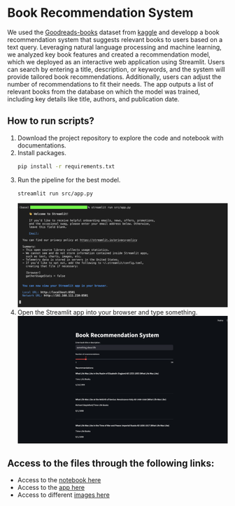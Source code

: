 # Book Recommendation System

We used the [Goodreads-books](https://www.kaggle.com/datasets/jealousleopard/goodreadsbooks) dataset from [kaggle](https://www.kaggle.com/datasets/jealousleopard/goodreadsbooks) and developp a book recommendation system that suggests relevant books to users based on a text query. Leveraging natural language processing and machine learning, we analyzed key book features and created a recommendation model, which we deployed as an interactive web application using Streamlit. Users can search by entering a title, description, or keywords, and the system will provide tailored book recommendations. Additionally, users can adjust the number of recommendations to fit their needs. The app outputs a list of relevant books from the database on which the model was trained, including key details like title, authors, and publication date.


## How to run scripts?
1. Download the project repository to explore the code and notebook with documentations.
2. Install packages.
   ```bash
   pip install -r requirements.txt
   ```
4. Run the pipeline for the best model.
   ```bash
   streamlit run src/app.py
   ```
   ![](https://github.com/Engelbert107/Book-Recommendation-System/blob/main/images/streamlit_cmd.png)
5. Open the Streamlit app into your browser and type something.
   ![](https://github.com/Engelbert107/Book-Recommendation-System/blob/main/images/streamlit_browser.png)


## Access to the files through the following links:
- Access to the [notebook here](https://github.com/Engelbert107/Book-Recommendation-System/blob/main/notebook/BookRecommenderSystem.ipynb)
- Access to the [app here](https://github.com/Engelbert107/Book-Recommendation-System/blob/main/src/app.py)
- Access to different [images here](https://github.com/Engelbert107/Book-Recommendation-System/tree/main/images)

